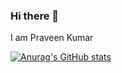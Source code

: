 ### Hi there 👋

I am Praveen Kumar



[![Anurag's GitHub stats](https://github-readme-stats.vercel.app/api?username=thirukumars)](https://github.com/anuraghazra/github-readme-stats)
